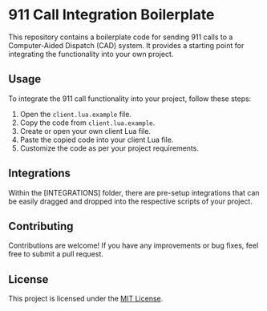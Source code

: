 # 911 Call Integration Boilerplate

This repository contains a boilerplate code for sending 911 calls to a Computer-Aided Dispatch (CAD) system. It provides a starting point for integrating the functionality into your own project.

## Usage

To integrate the 911 call functionality into your project, follow these steps:

1. Open the `client.lua.example` file.
2. Copy the code from `client.lua.example`.
3. Create or open your own client Lua file.
4. Paste the copied code into your client Lua file.
5. Customize the code as per your project requirements.

## Integrations

Within the [INTEGRATIONS] folder, there are pre-setup integrations that can be easily dragged and dropped into the respective scripts of your project.

## Contributing

Contributions are welcome! If you have any improvements or bug fixes, feel free to submit a pull request.

## License

This project is licensed under the [MIT License](LICENSE).

